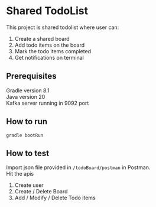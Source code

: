 # Shared TodoList 

This project is shared todolist where user can:
1. Create a shared board
2. Add todo items on the board
3. Mark the todo items completed
4. Get notifications on terminal

## Prerequisites

Gradle version 8.1\
Java version 20\
Kafka server running in 9092 port

## How to run
```
gradle bootRun
```

## How to test

Import json file provided in `/todoBoard/postman` in Postman.\
Hit the apis
1. Create user
2. Create / Delete Board
3. Add / Modify / Delete Todo items

